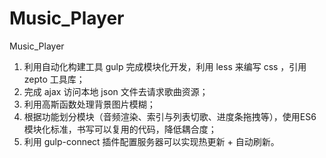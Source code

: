 # Music_Player
Music_Player


1. 利用自动化构建工具 gulp 完成模块化开发，利用 less 来编写 css ，引用zepto 工具库；
2. 完成 ajax 访问本地 json 文件去请求歌曲资源；
3. 利用高斯函数处理背景图片模糊；
4. 根据功能划分模块（音频渲染、索引与列表切歌、进度条拖拽等），使用ES6模块化标准，书写可以复用的代码，降低耦合度；
5. 利用 gulp-connect 插件配置服务器可以实现热更新 + 自动刷新。